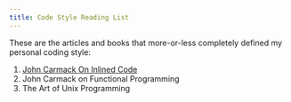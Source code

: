 ```yaml
---
title: Code Style Reading List
---
```

These are the articles and books that more-or-less completely defined my personal coding style:

1. [John Carmack On Inlined Code](http://number-none.com/blow/john_carmack_on_inlined_code.html)
2. John Carmack on Functional Programming
3. The Art of Unix Programming
